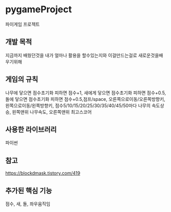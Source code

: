 # pygameProject

파이게임 프로젝트

## 개발 목적

지금까지 배웠던것을 내가 얼마나 활용을 할수있는지와 이걸만드는걸로 새로운것을배우기위해


## 게임의 규칙

나무에 닿으면 점수초기화 피하면 점수+1, 새에게 닿으면 점수초기화 피하면 점수+0.5, 돌에 닿으면 점수초기화 피하면 점수+0.5,점프/space, 오른쪽으로이동/오른쪽방향키, 왼쪽으로이동/왼쪽방향키, 점수5/10/15/20/25/30/35/40/45/50마다 나무의 속도상승, 왼쪽맨위 나무속도, 오른쪽맨위 최고스코어 

## 사용한 라이브러리

파이썬

## 참고

https://blockdmask.tistory.com/419

## 추가된 핵심 기능

점수, 새, 돌, 좌우움직임